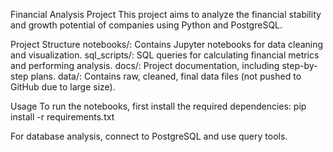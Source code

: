 Financial Analysis Project
    This project aims to analyze the financial stability and growth potential of companies using Python and PostgreSQL.

Project Structure
    notebooks/: Contains Jupyter notebooks for data cleaning and visualization.
    sql_scripts/: SQL queries for calculating financial metrics and performing analysis.
    docs/: Project documentation, including step-by-step plans.
    data/: Contains raw, cleaned, final data files (not pushed to GitHub due to large size).

Usage
    To run the notebooks, first install the required dependencies:
        pip install -r requirements.txt

For database analysis, connect to PostgreSQL and use query tools.
